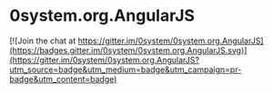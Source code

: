 # 0system.org.AngularJS

[![Join the chat at https://gitter.im/0system/0system.org.AngularJS](https://badges.gitter.im/0system/0system.org.AngularJS.svg)](https://gitter.im/0system/0system.org.AngularJS?utm_source=badge&utm_medium=badge&utm_campaign=pr-badge&utm_content=badge)
